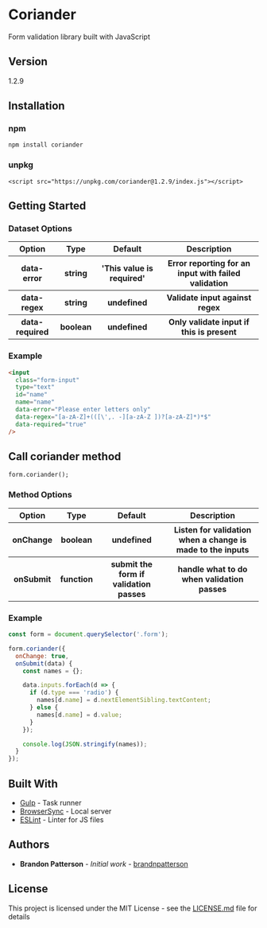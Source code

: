 # Coriander

Form validation library built with JavaScript

## Version

1.2.9

## Installation

### npm

`npm install coriander`

### unpkg

`<script src="https://unpkg.com/coriander@1.2.9/index.js"></script>`

## Getting Started

### Dataset Options

<table>
  <thead>
    <tr>
      <th>Option</th>
      <th>Type</th>
      <th>Default</th>
      <th>Description</th>
    </tr>
  </thead>
  <tbody>
    <tr>
      <th>data-error</th>
      <th>string</th>
      <th>'This value is required'</th>
      <th>Error reporting for an input with failed validation</th>
    </tr>
    <tr>
      <th>data-regex</th>
      <th>string</th>
      <th>undefined</th>
      <th>Validate input against regex</th>
    </tr>
    <tr>
      <th>data-required</th>
      <th>boolean</th>
      <th>undefined</th>
      <th>Only validate input if this is present</th>
    </tr>
  </tbody>
</table>

### Example

```html
<input
  class="form-input"
  type="text"
  id="name"
  name="name"
  data-error="Please enter letters only"
  data-regex="[a-zA-Z]+(([\',. -][a-zA-Z ])?[a-zA-Z]*)*$"
  data-required="true"
/>
```

## Call coriander method

```
form.coriander();
```

### Method Options

<table>
  <thead>
    <tr>
      <th>Option</th>
      <th>Type</th>
      <th>Default</th>
      <th>Description</th>
    </tr>
  </thead>
  <tbody>
    <tr>
      <th>onChange</th>
      <th>boolean</th>
      <th>undefined</th>
      <th>Listen for validation when a change is made to the inputs</th>
    </tr>
    <tr>
      <th>onSubmit</th>
      <th>function</th>
      <th>submit the form if validation passes</th>
      <th>handle what to do when validation passes</th>
    </tr>
  </tbody>
</table>

### Example

```javascript
const form = document.querySelector('.form');

form.coriander({
  onChange: true,
  onSubmit(data) {
    const names = {};

    data.inputs.forEach(d => {
      if (d.type === 'radio') {
        names[d.name] = d.nextElementSibling.textContent;
      } else {
        names[d.name] = d.value;
      }
    });

    console.log(JSON.stringify(names));
  }
});
```

## Built With

- [Gulp](https://gulpjs.com/) - Task runner
- [BrowserSync](https://browsersync.io/) - Local server
- [ESLint](https://eslint.org/) - Linter for JS files

## Authors

- **Brandon Patterson** - _Initial work_ - [brandnpatterson](https://github.com/brandnpatterson)

## License

This project is licensed under the MIT License - see the [LICENSE.md](LICENSE.md) file for details
